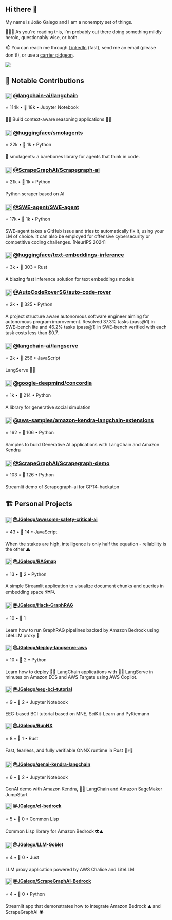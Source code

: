 ## Hi there 👋

My name is João Galego and I am a nonempty set of things.

🦹🏼‍♂️ As you're reading this, I'm probably out there doing something mildly heroic, questionably wise, or both.

📫 You can reach me through [LinkedIn](https://www.linkedin.com/in/jgalego/) (fast), send me an email (please don't!), or use a [carrier pidgeon](https://www.rfc-editor.org/rfc/rfc1149).

<img src="https://i.pinimg.com/originals/84/0d/e5/840de57b4f64aee1e72e4fc208ec6607.gif"/>

## 🚀 Notable Contributions

### <img src='https://github.com/langchain-ai.png?size=20' width='20' height='20' style='vertical-align:middle;'/> [@langchain-ai/langchain](https://github.com/langchain-ai/langchain)
⭐ 114k • 🍴 18k • Jupyter Notebook

🦜🔗 Build context-aware reasoning applications 🦜🔗

### <img src='https://github.com/huggingface.png?size=20' width='20' height='20' style='vertical-align:middle;'/> [@huggingface/smolagents](https://github.com/huggingface/smolagents)
⭐ 22k • 🍴 1k • Python

🤗 smolagents: a barebones library for agents that think in code.

### <img src='https://github.com/ScrapeGraphAI.png?size=20' width='20' height='20' style='vertical-align:middle;'/> [@ScrapeGraphAI/Scrapegraph-ai](https://github.com/ScrapeGraphAI/Scrapegraph-ai)
⭐ 21k • 🍴 1k • Python

Python scraper based on AI

### <img src='https://github.com/SWE-agent.png?size=20' width='20' height='20' style='vertical-align:middle;'/> [@SWE-agent/SWE-agent](https://github.com/SWE-agent/SWE-agent)
⭐ 17k • 🍴 1k • Python

SWE-agent takes a GitHub issue and tries to automatically fix it, using your LM of choice. It can also be employed for offensive cybersecurity or competitive coding challenges. [NeurIPS 2024] 

### <img src='https://github.com/huggingface.png?size=20' width='20' height='20' style='vertical-align:middle;'/> [@huggingface/text-embeddings-inference](https://github.com/huggingface/text-embeddings-inference)
⭐ 3k • 🍴 303 • Rust

A blazing fast inference solution for text embeddings models

### <img src='https://github.com/AutoCodeRoverSG.png?size=20' width='20' height='20' style='vertical-align:middle;'/> [@AutoCodeRoverSG/auto-code-rover](https://github.com/AutoCodeRoverSG/auto-code-rover)
⭐ 2k • 🍴 325 • Python

A project structure aware autonomous software engineer aiming for autonomous program improvement. Resolved 37.3% tasks (pass@1) in SWE-bench lite and 46.2% tasks (pass@1) in SWE-bench verified with each task costs less than $0.7.

### <img src='https://github.com/langchain-ai.png?size=20' width='20' height='20' style='vertical-align:middle;'/> [@langchain-ai/langserve](https://github.com/langchain-ai/langserve)
⭐ 2k • 🍴 256 • JavaScript

LangServe 🦜️🏓

### <img src='https://github.com/google-deepmind.png?size=20' width='20' height='20' style='vertical-align:middle;'/> [@google-deepmind/concordia](https://github.com/google-deepmind/concordia)
⭐ 1k • 🍴 214 • Python

A library for generative social simulation

### <img src='https://github.com/aws-samples.png?size=20' width='20' height='20' style='vertical-align:middle;'/> [@aws-samples/amazon-kendra-langchain-extensions](https://github.com/aws-samples/amazon-kendra-langchain-extensions)
⭐ 162 • 🍴 106 • Python

Samples to build Generative AI applications with LangChain and Amazon Kendra

### <img src='https://github.com/ScrapeGraphAI.png?size=20' width='20' height='20' style='vertical-align:middle;'/> [@ScrapeGraphAI/Scrapegraph-demo](https://github.com/ScrapeGraphAI/Scrapegraph-demo)
⭐ 103 • 🍴 126 • Python

Streamlit demo of Scrapegraph-ai for GPT4-hackaton

## 🏗️ Personal Projects

#### <img src='https://github.com/JGalego.png?size=20' width='20' height='20' style='vertical-align:middle;'/> [@JGalego/awesome-safety-critical-ai](https://github.com/JGalego/awesome-safety-critical-ai)
⭐ 43 • 🍴 14 • JavaScript

When the stakes are high, intelligence is only half the equation - reliability is the other ⚠️

#### <img src='https://github.com/JGalego.png?size=20' width='20' height='20' style='vertical-align:middle;'/> [@JGalego/RAGmap](https://github.com/JGalego/RAGmap)
⭐ 13 • 🍴 2 • Python

A simple Streamlit application to visualize document chunks and queries in embedding space 🗺️🔍

#### <img src='https://github.com/JGalego.png?size=20' width='20' height='20' style='vertical-align:middle;'/> [@JGalego/Hack-GraphRAG](https://github.com/JGalego/Hack-GraphRAG)
⭐ 10 • 🍴 1

Learn how to run GraphRAG pipelines backed by Amazon Bedrock using LiteLLM proxy 🌄

#### <img src='https://github.com/JGalego.png?size=20' width='20' height='20' style='vertical-align:middle;'/> [@JGalego/deploy-langserve-aws](https://github.com/JGalego/deploy-langserve-aws)
⭐ 10 • 🍴 2 • Python

Learn how to deploy 🦜🔗 LangChain applications with 🦜️🏓 LangServe in minutes on Amazon ECS and AWS Fargate using AWS Copilot.

#### <img src='https://github.com/JGalego.png?size=20' width='20' height='20' style='vertical-align:middle;'/> [@JGalego/eeg-bci-tutorial](https://github.com/JGalego/eeg-bci-tutorial)
⭐ 9 • 🍴 2 • Jupyter Notebook

EEG-based BCI tutorial based on MNE, SciKit-Learn and PyRiemann

#### <img src='https://github.com/JGalego.png?size=20' width='20' height='20' style='vertical-align:middle;'/> [@JGalego/RunNX](https://github.com/JGalego/RunNX)
⭐ 8 • 🍴 1 • Rust

Fast, fearless, and fully verifiable ONNX runtime in Rust 🚀⚡🦀 

#### <img src='https://github.com/JGalego.png?size=20' width='20' height='20' style='vertical-align:middle;'/> [@JGalego/genai-kendra-langchain](https://github.com/JGalego/genai-kendra-langchain)
⭐ 6 • 🍴 2 • Jupyter Notebook

GenAI demo with Amazon Kendra, 🦜️🔗 LangChain and Amazon SageMaker JumpStart

#### <img src='https://github.com/JGalego.png?size=20' width='20' height='20' style='vertical-align:middle;'/> [@JGalego/cl-bedrock](https://github.com/JGalego/cl-bedrock)
⭐ 5 • 🍴 0 • Common Lisp

Common Lisp library for Amazon Bedrock 👽⛰️

#### <img src='https://github.com/JGalego.png?size=20' width='20' height='20' style='vertical-align:middle;'/> [@JGalego/LLM-Goblet](https://github.com/JGalego/LLM-Goblet)
⭐ 4 • 🍴 0 • Just

LLM proxy application powered by AWS Chalice and LiteLLM

#### <img src='https://github.com/JGalego.png?size=20' width='20' height='20' style='vertical-align:middle;'/> [@JGalego/ScrapeGraphAI-Bedrock](https://github.com/JGalego/ScrapeGraphAI-Bedrock)
⭐ 4 • 🍴 0 • Python

Streamlit app that demonstrates how to integrate Amazon Bedrock ⛰️ and ScrapeGraphAI 🕷️

